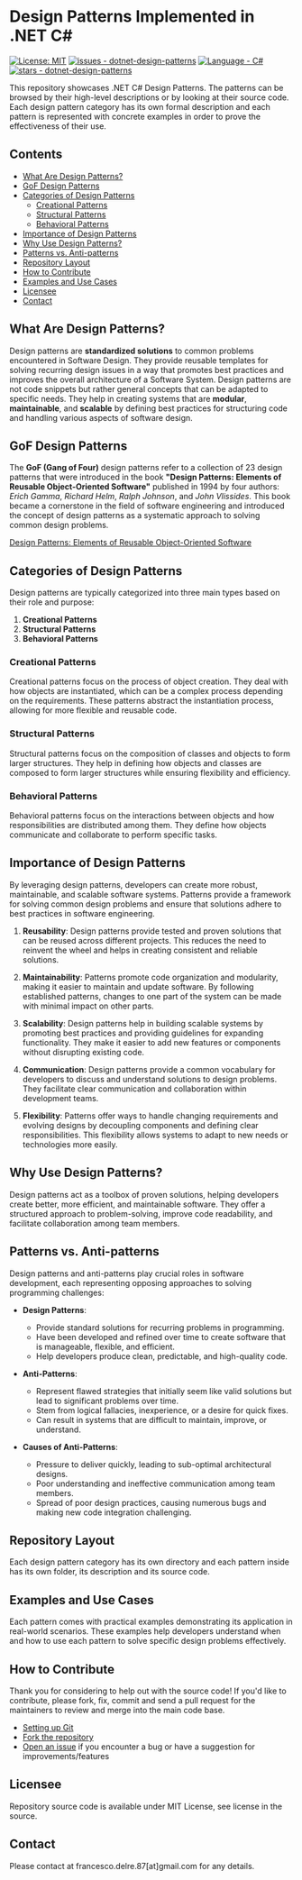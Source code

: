 # Design Patterns Implemented in .NET C#
[![License: MIT](https://img.shields.io/badge/License-MIT-yellow.svg)](https://opensource.org/licenses/MIT)
[![issues - dotnet-design-patterns](https://img.shields.io/github/issues/engineering87/dotnet-design-patterns)](https://github.com/engineering87/dotnet-design-patterns/issues)
[![Language - C#](https://img.shields.io/static/v1?label=Language&message=C%23&color=blueviolet)](https://dotnet.microsoft.com/it-it/languages/csharp)
[![stars - dotnet-design-patterns](https://img.shields.io/github/stars/engineering87/dotnet-design-patterns?style=social)](https://github.com/engineering87/dotnet-design-patterns)

This repository showcases .NET C# Design Patterns. The patterns can be browsed by their high-level descriptions or by looking at their source code. Each design pattern category has its own formal description and each pattern is represented with concrete examples in order to prove the effectiveness of their use.

## Contents
- [What Are Design Patterns?](#what-are-design-patterns)
- [GoF Design Patterns](#gof-design-patterns)
- [Categories of Design Patterns](#categories-of-design-patterns)
  - [Creational Patterns](#creational-patterns)
  - [Structural Patterns](#structural-patterns)
  - [Behavioral Patterns](#behavioral-patterns)
- [Importance of Design Patterns](#importance-of-design-patterns)
- [Why Use Design Patterns?](#why-use-design-patterns)
- [Patterns vs. Anti-patterns](#patterns-vs-anti-patterns)
- [Repository Layout](#repository-layout)
- [How to Contribute](#how-to-contribute)
- [Examples and Use Cases](#examples-and-use-cases)
- [Licensee](#licensee)
- [Contact](#contact)

## What Are Design Patterns?
Design patterns are **standardized solutions** to common problems encountered in Software Design. They provide reusable templates for solving recurring design issues in a way that promotes best practices and improves the overall architecture of a Software System. Design patterns are not code snippets but rather general concepts that can be adapted to specific needs. They help in creating systems that are **modular**, **maintainable**, and **scalable** by defining best practices for structuring code and handling various aspects of software design.

## GoF Design Patterns
The **GoF (Gang of Four)** design patterns refer to a collection of 23 design patterns that were introduced in the book **"Design Patterns: Elements of Reusable Object-Oriented Software"** published in 1994 by four authors: *Erich Gamma*, *Richard Helm*, *Ralph Johnson*, and *John Vlissides*. This book became a cornerstone in the field of software engineering and introduced the concept of design patterns as a systematic approach to solving common design problems.

[Design Patterns: Elements of Reusable Object-Oriented Software](https://en.wikipedia.org/wiki/Design_Patterns)

## Categories of Design Patterns
Design patterns are typically categorized into three main types based on their role and purpose:

1. **Creational Patterns**
2. **Structural Patterns**
3. **Behavioral Patterns**

### Creational Patterns
Creational patterns focus on the process of object creation. They deal with how objects are instantiated, which can be a complex process depending on the requirements. These patterns abstract the instantiation process, allowing for more flexible and reusable code.

### Structural Patterns
Structural patterns focus on the composition of classes and objects to form larger structures. They help in defining how objects and classes are composed to form larger structures while ensuring flexibility and efficiency.

### Behavioral Patterns
Behavioral patterns focus on the interactions between objects and how responsibilities are distributed among them. They define how objects communicate and collaborate to perform specific tasks.

## Importance of Design Patterns
By leveraging design patterns, developers can create more robust, maintainable, and scalable software systems. Patterns provide a framework for solving common design problems and ensure that solutions adhere to best practices in software engineering.

1. **Reusability**:
Design patterns provide tested and proven solutions that can be reused across different projects. This reduces the need to reinvent the wheel and helps in creating consistent and reliable solutions.

2. **Maintainability**:
Patterns promote code organization and modularity, making it easier to maintain and update software. By following established patterns, changes to one part of the system can be made with minimal impact on other parts.

3. **Scalability**:
Design patterns help in building scalable systems by promoting best practices and providing guidelines for expanding functionality. They make it easier to add new features or components without disrupting existing code.

4. **Communication**:
Design patterns provide a common vocabulary for developers to discuss and understand solutions to design problems. They facilitate clear communication and collaboration within development teams.

5. **Flexibility**:
Patterns offer ways to handle changing requirements and evolving designs by decoupling components and defining clear responsibilities. This flexibility allows systems to adapt to new needs or technologies more easily.

## Why Use Design Patterns?
Design patterns act as a toolbox of proven solutions, helping developers create better, more efficient, and maintainable software. They offer a structured approach to problem-solving, improve code readability, and facilitate collaboration among team members.

## Patterns vs. Anti-patterns
Design patterns and anti-patterns play crucial roles in software development, each representing opposing approaches to solving programming challenges:
- **Design Patterns**:
  - Provide standard solutions for recurring problems in programming.
  - Have been developed and refined over time to create software that is manageable, flexible, and efficient.
  - Help developers produce clean, predictable, and high-quality code.

- **Anti-Patterns**:
  - Represent flawed strategies that initially seem like valid solutions but lead to significant problems over time.
  - Stem from logical fallacies, inexperience, or a desire for quick fixes.
  - Can result in systems that are difficult to maintain, improve, or understand.

- **Causes of Anti-Patterns**:
  - Pressure to deliver quickly, leading to sub-optimal architectural designs.
  - Poor understanding and ineffective communication among team members.
  - Spread of poor design practices, causing numerous bugs and making new code integration challenging.

## Repository Layout
Each design pattern category has its own directory and each pattern inside has its own folder, its description and its source code.

## Examples and Use Cases
Each pattern comes with practical examples demonstrating its application in real-world scenarios. These examples help developers understand when and how to use each pattern to solve specific design problems effectively.

## How to Contribute
Thank you for considering to help out with the source code!
If you'd like to contribute, please fork, fix, commit and send a pull request for the maintainers to review and merge into the main code base.

 * [Setting up Git](https://docs.github.com/en/get-started/getting-started-with-git/set-up-git)
 * [Fork the repository](https://docs.github.com/en/pull-requests/collaborating-with-pull-requests/working-with-forks/fork-a-repo)
 * [Open an issue](https://github.com/engineering87/dotnet-design-patterns/issues) if you encounter a bug or have a suggestion for improvements/features

## Licensee
Repository source code is available under MIT License, see license in the source.

## Contact
Please contact at francesco.delre.87[at]gmail.com for any details.
